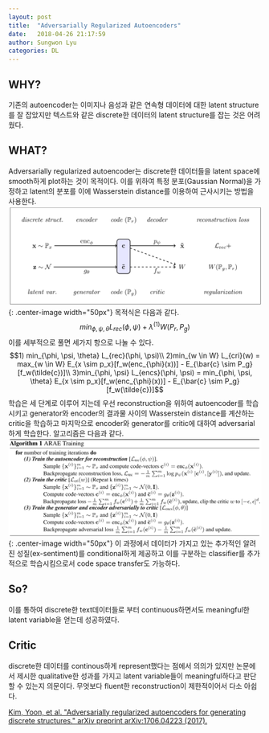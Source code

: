 ```yaml
---
layout: post
title:  "Adversarially Regularized Autoencoders"
date:   2018-04-26 21:17:59
author: Sungwon Lyu
categories: DL
---
```


## WHY? 
기존의 autoencoder는 이미지나 음성과 같은 연속형 데이터에 대한 latent structure를 잘 잡았지만 텍스트와 같은 discrete한 데이터의 latent structure를 잡는 것은 어려웠다. 

## WHAT?
Adversarially regularized autoencoder는 discrete한 데이터들을 latent space에 smooth하게 plot하는 것이 목적이다. 이를 위하여 특정 분포(Gaussian Normal)을 가정하고 latent의 분포를 이에 Wasserstein distance를 이용하여 근사시키는 방법을 사용한다. 
![image](/assets/images/arae1.png){: .center-image width="50px"}
목적식은 다음과 같다. 
$$min_{\phi, \psi, \theta} L_{rec}(\phi, \psi) + \lambda^{(1)}W(P_r, P_g)$$
이를 세부적으로 풀면 세가지 항으로 나눌 수 있다. 
$$1) min_{\phi, \psi, \theta} L_{rec}(\phi, \psi)\\
2)min_{w \in W} L_{cri}(w) = max_{w \in W} E_{x \sim p_x}[f_w(enc_{\phi}(x))] - E_{\bar{c} \sim P_g}[f_w(\tilde{c})]\\
3)min_{\phi, \psi} L_{encs}(\phi, \psi) = min_{\phi, \psi, \theta} E_{x \sim p_x}[f_w(enc_{\phi}(x))] - E_{\bar{c} \sim P_g}[f_w(\tilde{c})]$$
학습은 세 단계로 이루어 지는데 우선 reconstruction을 위하여 autoencoder를 학습시키고 generator와 encoder의 결과물 사이의 Wasserstein distance를 계산하는 critic을 학습하고 마지막으로 encoder와 generator를 critic에 대하여 adversarial하게 학습한다. 알고리즘은 다음과 같다.
![image](/assets/images/arae2.png){: .center-image width="50px"}
이 과정에서 데이터가 가지고 있는 추가적인 알려진 성질(ex-sentiment)를 conditional하게 제공하고 이를 구분하는 classifier를 추가적으로 학습시킴으로서 code space transfer도 가능하다. 

## So?
이를 통하여 discrete한 text데이터들로 부터 continuous하면서도 meaningful한 latent variable을 얻는데 성공하였다. 

## Critic
discrete한 데이터를 continous하게 represent했다는 점에서 의의가 있지만 논문에서 제시한 qualitative한 성과를 가지고 latent variable들이 meaningful하다고 판단할 수 있는지 의문이다. 무엇보다 fluent한 reconstruction이 제한적이어서 다소 아쉽다. 

[Kim, Yoon, et al. "Adversarially regularized autoencoders for generating discrete structures." arXiv preprint arXiv:1706.04223 (2017).](https://arxiv.org/abs/1706.04223)
